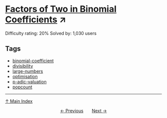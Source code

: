 # [Factors of Two in Binomial Coefficients](https://projecteuler.net/problem=704) ↗️

Difficulty rating: 20%
Solved by: 1,030 users
## Tags

- [binomial-coefficient](../tags/binomial-coefficient.md)
- [divisibility](../tags/divisibility.md)
- [large-numbers](../tags/large-numbers.md)
- [optimisation](../tags/optimisation.md)
- [p-adic-valuation](../tags/p-adic-valuation.md)
- [popcount](../tags/popcount.md)



---

[↑ Main Index](../README.md)


<div align=center><a href='703.md'>← Previous</a> &nbsp;&nbsp; &nbsp;&nbsp;  <a href='705.md'>Next →</a></div>
